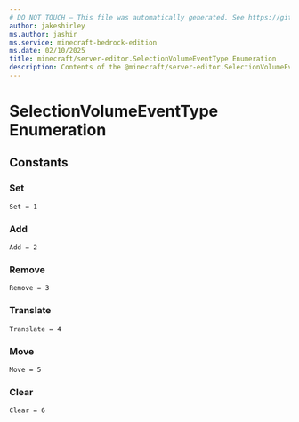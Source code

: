 ```yaml
---
# DO NOT TOUCH — This file was automatically generated. See https://github.com/mojang/minecraftapidocsgenerator to modify descriptions, examples, etc.
author: jakeshirley
ms.author: jashir
ms.service: minecraft-bedrock-edition
ms.date: 02/10/2025
title: minecraft/server-editor.SelectionVolumeEventType Enumeration
description: Contents of the @minecraft/server-editor.SelectionVolumeEventType enumeration.
---
```

# SelectionVolumeEventType Enumeration

## Constants
### **Set**
`Set = 1`
### **Add**
`Add = 2`
### **Remove**
`Remove = 3`
### **Translate**
`Translate = 4`
### **Move**
`Move = 5`
### **Clear**
`Clear = 6`
